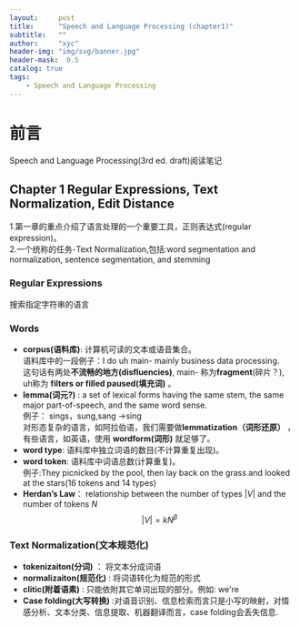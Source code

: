 ```yaml
---
layout:     post
title:      "Speech and Language Processing (chapter1)"
subtitle:   ""
author:     "xyc"
header-img: "img/svg/banner.jpg"
header-mask:  0.5
catalog: true
tags:
    - Speech and Language Processing
---
```


# 前言
Speech and Language Processing(3rd ed. draft)阅读笔记
## Chapter 1 Regular Expressions, Text Normalization, Edit Distance
1.第一章的重点介绍了语言处理的一个重要工具，正则表达式(regular expression)。  
2.一个统称的任务-Text Normalization,包括:word segmentation and normalization, sentence segmentation, and stemming  
### Regular Expressions
搜索指定字符串的语言
### Words
- **corpus(语料库)**: 计算机可读的文本或语音集合。  
语料库中的一段例子：I do uh main- mainly business data processing.   
这句话有两处**不流畅的地方(disfluencies)**, main- 称为**fragment**(碎片？), uh称为 **filters or filled paused(填充词)** 。  
- **lemma(词元?)** : a set of lexical forms having the same stem, the same major part-of-speech, and the same word sense.  
例子： sings，sung,sang ->sing  
对形态复杂的语言，如阿拉伯语，我们需要做**lemmatization（词形还原）** ，有些语言，如英语，使用 **wordform(词形)** 就足够了。  
- **word type**: 语料库中独立词语的数目(不计算重复出现)。  
- **word token**: 语料库中词语总数(计算重复)。  
例子:They picnicked by the pool, then lay back on the grass and looked at the stars(16 tokens and 14 types)
 - **Herdan’s Law**： relationship between the number of types $|V|$ and the number of tokens $N$  
 $$|V| = kN^{\beta}$$
 
 ### Text Normalization(文本规范化)
 - **tokenizaiton(分词)** ： 将文本分成词语
 - **normalizaiton(规范化)** : 将词语转化为规范的形式
 - **clitic(附着语素)** : 只能依附其它单词出现的部分。例如: we're
 - **Case folding(大写转换)** :对语音识别、信息检索而言只是小写的映射，对情感分析、文本分类、信息提取、机器翻译而言，case folding会丢失信息.
 
 

